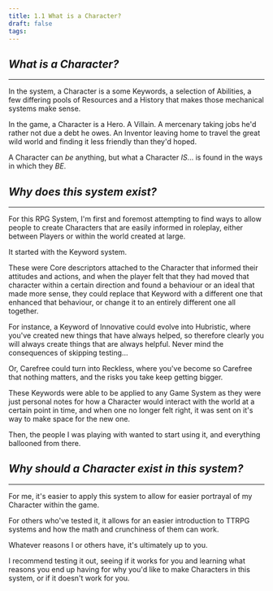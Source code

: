 ```yaml
---
title: 1.1 What is a Character?
draft: false
tags:
---
```

## *What is a Character?*
___
In the system, a Character is a some Keywords, a selection of Abilities, a few differing pools of Resources and a History that makes those mechanical systems make sense.

In the game, a Character is a Hero. A Villain. A mercenary taking jobs he'd rather not due a debt he owes. An Inventor leaving home to travel the great wild world and finding it less friendly than they'd hoped.

A Character can *be* anything, but what a Character *IS*... is found in the ways in which they *BE*. 

## *Why does this system exist?*
___
For this RPG System, I'm first and foremost attempting to find ways to allow people to create Characters that are easily informed in roleplay, either between Players or within the world created at large.

It started with the Keyword system. 

These were Core descriptors attached to the Character that informed their attitudes and actions, and when the player felt that they had moved that character within a certain direction and found a behaviour or an ideal that made more sense, they could replace that Keyword with a different one that enhanced that behaviour, or change it to an entirely different one all together.

For instance, a Keyword of Innovative could evolve into Hubristic, where you've created new things that have always helped, so therefore clearly you will always create things that are always helpful. 
Never mind the consequences of skipping testing...

Or, Carefree could turn into Reckless, where you've become so Carefree that nothing matters, and the risks you take keep getting bigger.

These Keywords were able to be applied to any Game System as they were just personal notes for how a Character would interact with the world at a certain point in time, and when one no longer felt right, it was sent on it's way to make space for the new one.

Then, the people I was playing with wanted to start using it, and everything ballooned from there.

## *Why should a Character exist in this system?*
___
For me, it's easier to apply this system to allow for easier portrayal of my Character within the game. 

For others who've tested it, it allows for an easier introduction to TTRPG systems and how the math and crunchiness of them can work.

Whatever reasons I or others have, it's ultimately up to you.

I recommend testing it out, seeing if it works for you and learning what reasons you end up having for why you'd like to make Characters in this system, or if it doesn't work for you.